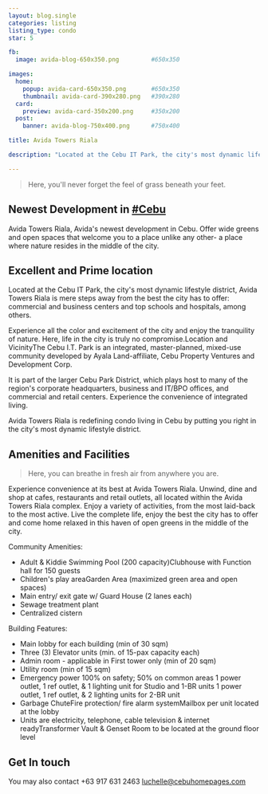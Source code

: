 ```yaml
---
layout: blog.single
categories: listing
listing_type: condo
star: 5

fb:
  image: avida-blog-650x350.png         #650x350

images:
  home:
    popup: avida-card-650x350.png       #650x350
    thumbnail: avida-card-390x280.png   #390x280
  card:
    preview: avida-card-350x200.png     #350x200
  post:
    banner: avida-blog-750x400.png      #750x400

title: Avida Towers Riala

description: "Located at the Cebu IT Park, the city's most dynamic lifestyle district, Avida Towers Riala is mere steps away from the best the city has to offer: commercial and business centers and top schools and hospitals, among others."

---
```


> Here, you'll never forget the feel of grass beneath your feet. 

## Newest Development in [#Cebu](http://facebook.com/hashtag/cebu)

Avida Towers Riala, Avida's newest development in Cebu. Offer wide greens and open spaces that welcome you to a place unlike any other- a place where nature resides in the middle of the city. 

## Excellent and Prime location

Located at the Cebu IT Park, the city's most dynamic lifestyle district, Avida Towers Riala is mere steps away from the best the city has to offer: commercial and business centers and top schools and hospitals, among others. 

Experience all the color and excitement of the city and enjoy the tranquility of nature. Here, life in the city is truly no compromise.Location and VicinityThe Cebu I.T. Park is an integrated, master-planned, mixed-use community developed by Ayala Land-affiliate, Cebu Property Ventures and Development Corp. 

It is part of the larger Cebu Park District, which plays host to many of the region's corporate headquarters, business and IT/BPO offices, and commercial and retail centers. Experience the convenience of integrated living. 

Avida Towers Riala is redefining condo living in Cebu by putting you right in the city's most dynamic lifestyle district.

## Amenities and Facilities

>Here, you can breathe in fresh air from anywhere you are.

Experience convenience at its best at Avida Towers Riala. Unwind, dine and shop at cafes, restaurants and retail outlets, all located within the Avida Towers Riala complex. Enjoy a variety of activities, from the most laid-back to the most active. Live the complete life, enjoy the best the city has to offer and come home relaxed in this haven of open greens in the middle of the city.

Community Amenities:

- Adult & Kiddie Swimming Pool (200 capacity)Clubhouse with Function hall for 150 guests
- Children's play areaGarden Area (maximized green area and open spaces)
- Main entry/ exit gate w/ Guard House (2 lanes each)
- Sewage treatment plant
- Centralized cistern

Building Features:

- Main lobby for each building (min of 30 sqm)
- Three (3) Elevator units (min. of 15-pax capacity each)
- Admin room - applicable in First tower only (min of 20 sqm)
- Utility room (min of 15 sqm)
- Emergency power 100% on safety; 50% on common areas 1 power outlet, 1 ref outlet, & 1 lighting unit for Studio and 1-BR units 1 power outlet, 1 ref outlet, & 2 lighting units for 2-BR unit
- Garbage ChuteFire protection/ fire alarm systemMailbox per unit located at the lobby
- Units are electricity, telephone, cable television & internet readyTransformer Vault & Genset Room to be located at the ground floor level

## Get In touch
You may also contact +63 917 631 2463 
[luchelle@cebuhomepages.com](mailto:luchelle@cebuhomepages.com)